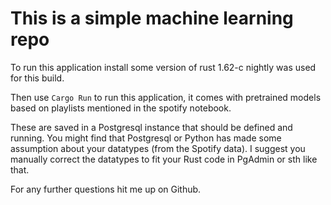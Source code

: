 # This is a simple machine learning repo

To run this application install some version of rust 1.62-c nightly was used for this build.

Then use
``Cargo Run`` to run this application, it comes with pretrained models based on playlists mentioned in the spotify notebook.

These are saved in a Postgresql instance that should be defined and running. You might find that Postgresql or Python has made some assumption about your datatypes (from the
Spotify data).
I suggest you manually correct the datatypes to fit your Rust code in PgAdmin or sth like that.

For any further questions hit me up on Github.
